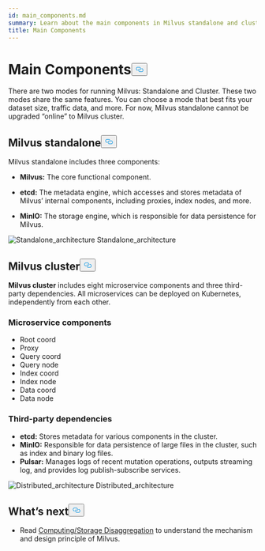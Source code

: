 ```yaml
---
id: main_components.md
summary: Learn about the main components in Milvus standalone and cluster.
title: Main Components
---
```

<h1 id="Main-Components" class="common-anchor-header">Main Components<button data-href="#Main-Components" class="anchor-icon" translate="no">
      <svg translate="no"
        aria-hidden="true"
        focusable="false"
        height="20"
        version="1.1"
        viewBox="0 0 16 16"
        width="16"
      >
        <path
          fill="#0092E4"
          fill-rule="evenodd"
          d="M4 9h1v1H4c-1.5 0-3-1.69-3-3.5S2.55 3 4 3h4c1.45 0 3 1.69 3 3.5 0 1.41-.91 2.72-2 3.25V8.59c.58-.45 1-1.27 1-2.09C10 5.22 8.98 4 8 4H4c-.98 0-2 1.22-2 2.5S3 9 4 9zm9-3h-1v1h1c1 0 2 1.22 2 2.5S13.98 12 13 12H9c-.98 0-2-1.22-2-2.5 0-.83.42-1.64 1-2.09V6.25c-1.09.53-2 1.84-2 3.25C6 11.31 7.55 13 9 13h4c1.45 0 3-1.69 3-3.5S14.5 6 13 6z"
        ></path>
      </svg>
    </button></h1><p>There are two modes for running Milvus: Standalone and Cluster. These two modes share the same features. You can choose a mode that best fits your dataset size, traffic data, and more. For now, Milvus standalone cannot be upgraded “online” to Milvus cluster.</p>
<h2 id="Milvus-standalone" class="common-anchor-header">Milvus standalone<button data-href="#Milvus-standalone" class="anchor-icon" translate="no">
      <svg translate="no"
        aria-hidden="true"
        focusable="false"
        height="20"
        version="1.1"
        viewBox="0 0 16 16"
        width="16"
      >
        <path
          fill="#0092E4"
          fill-rule="evenodd"
          d="M4 9h1v1H4c-1.5 0-3-1.69-3-3.5S2.55 3 4 3h4c1.45 0 3 1.69 3 3.5 0 1.41-.91 2.72-2 3.25V8.59c.58-.45 1-1.27 1-2.09C10 5.22 8.98 4 8 4H4c-.98 0-2 1.22-2 2.5S3 9 4 9zm9-3h-1v1h1c1 0 2 1.22 2 2.5S13.98 12 13 12H9c-.98 0-2-1.22-2-2.5 0-.83.42-1.64 1-2.09V6.25c-1.09.53-2 1.84-2 3.25C6 11.31 7.55 13 9 13h4c1.45 0 3-1.69 3-3.5S14.5 6 13 6z"
        ></path>
      </svg>
    </button></h2><p>Milvus standalone includes three components:</p>
<ul>
<li><p><strong>Milvus:</strong> The core functional component.</p></li>
<li><p><strong>etcd:</strong> The metadata engine, which accesses and stores metadata of Milvus’ internal components, including proxies, index nodes, and more.</p></li>
<li><p><strong>MinIO:</strong> The storage engine, which is responsible for data persistence for Milvus.</p></li>
</ul>
<p>
  <span class="img-wrapper">
    <img translate="no" src="/docs/v2.3.x/assets/standalone_architecture.jpg" alt="Standalone_architecture" class="doc-image" id="standalone_architecture" />
    <span>Standalone_architecture</span>
  </span>
</p>
<h2 id="Milvus-cluster" class="common-anchor-header">Milvus cluster<button data-href="#Milvus-cluster" class="anchor-icon" translate="no">
      <svg translate="no"
        aria-hidden="true"
        focusable="false"
        height="20"
        version="1.1"
        viewBox="0 0 16 16"
        width="16"
      >
        <path
          fill="#0092E4"
          fill-rule="evenodd"
          d="M4 9h1v1H4c-1.5 0-3-1.69-3-3.5S2.55 3 4 3h4c1.45 0 3 1.69 3 3.5 0 1.41-.91 2.72-2 3.25V8.59c.58-.45 1-1.27 1-2.09C10 5.22 8.98 4 8 4H4c-.98 0-2 1.22-2 2.5S3 9 4 9zm9-3h-1v1h1c1 0 2 1.22 2 2.5S13.98 12 13 12H9c-.98 0-2-1.22-2-2.5 0-.83.42-1.64 1-2.09V6.25c-1.09.53-2 1.84-2 3.25C6 11.31 7.55 13 9 13h4c1.45 0 3-1.69 3-3.5S14.5 6 13 6z"
        ></path>
      </svg>
    </button></h2><p><strong>Milvus cluster</strong> includes eight microservice components and three third-party dependencies. All microservices can be deployed on Kubernetes, independently from each other.</p>
<h3 id="Microservice-components" class="common-anchor-header">Microservice components</h3><ul>
<li>Root coord</li>
<li>Proxy</li>
<li>Query coord</li>
<li>Query node</li>
<li>Index coord</li>
<li>Index node</li>
<li>Data coord</li>
<li>Data node</li>
</ul>
<h3 id="Third-party-dependencies" class="common-anchor-header">Third-party dependencies</h3><ul>
<li><strong>etcd:</strong> Stores metadata for various components in the cluster.</li>
<li><strong>MinIO:</strong>  Responsible for data persistence of large files in the cluster, such as index and binary log files.</li>
<li><strong>Pulsar:</strong> Manages logs of recent mutation operations, outputs streaming log, and provides log publish-subscribe services.</li>
</ul>
<p>
  <span class="img-wrapper">
    <img translate="no" src="/docs/v2.3.x/assets/distributed_architecture.jpg" alt="Distributed_architecture" class="doc-image" id="distributed_architecture" />
    <span>Distributed_architecture</span>
  </span>
</p>
<h2 id="Whats-next" class="common-anchor-header">What’s next<button data-href="#Whats-next" class="anchor-icon" translate="no">
      <svg translate="no"
        aria-hidden="true"
        focusable="false"
        height="20"
        version="1.1"
        viewBox="0 0 16 16"
        width="16"
      >
        <path
          fill="#0092E4"
          fill-rule="evenodd"
          d="M4 9h1v1H4c-1.5 0-3-1.69-3-3.5S2.55 3 4 3h4c1.45 0 3 1.69 3 3.5 0 1.41-.91 2.72-2 3.25V8.59c.58-.45 1-1.27 1-2.09C10 5.22 8.98 4 8 4H4c-.98 0-2 1.22-2 2.5S3 9 4 9zm9-3h-1v1h1c1 0 2 1.22 2 2.5S13.98 12 13 12H9c-.98 0-2-1.22-2-2.5 0-.83.42-1.64 1-2.09V6.25c-1.09.53-2 1.84-2 3.25C6 11.31 7.55 13 9 13h4c1.45 0 3-1.69 3-3.5S14.5 6 13 6z"
        ></path>
      </svg>
    </button></h2><ul>
<li>Read <a href="/docs/fr/four_layers.md">Computing/Storage Disaggregation</a> to understand the mechanism and design principle of Milvus.</li>
</ul>
